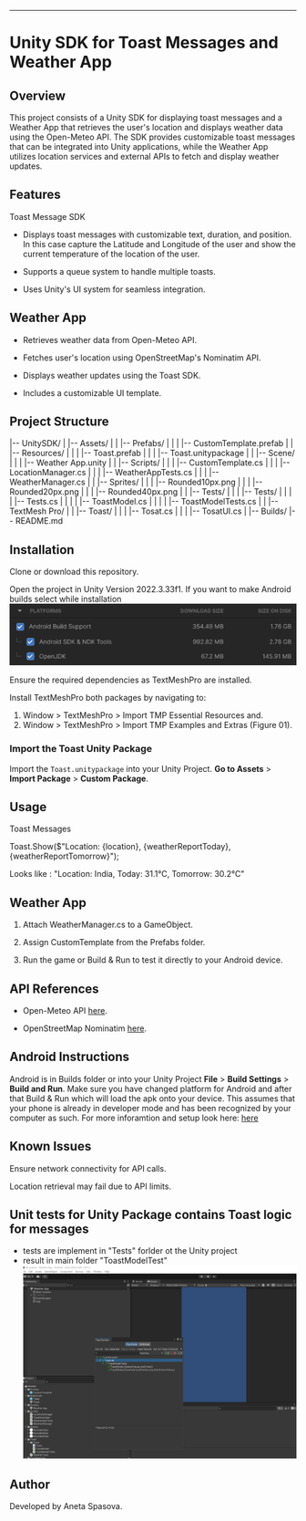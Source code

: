 
________________________________________________________________________________


# Unity SDK for Toast Messages and Weather App

## Overview

This project consists of a Unity SDK for displaying toast messages and a Weather App that retrieves the user's location and displays weather data using the Open-Meteo API. The SDK provides customizable toast messages that can be integrated into Unity applications, while the Weather App utilizes location services and external APIs to fetch and display weather updates.

## Features

Toast Message SDK

- Displays toast messages with customizable text, duration, and position. In this case capture the Latitude and Longitude of the user and show the current temperature of the location of the user.

- Supports a queue system to handle multiple toasts.

- Uses Unity's UI system for seamless integration.

## Weather App

- Retrieves weather data from Open-Meteo API.

- Fetches user's location using OpenStreetMap's Nominatim API.

- Displays weather updates using the Toast SDK.

- Includes a customizable UI template.

## Project Structure

|-- UnitySDK/
|   |-- Assets/
|   |   |-- Prefabs/
|   |   |   |-- CustomTemplate.prefab
|   |   |-- Resources/
|   |   |   |-- Toast.prefab
|   |   |   |-- Toast.unitypackage
|   |   |-- Scene/
|   |   |   |-- Weather App.unity
|   |   |-- Scripts/
|   |   |   |-- CustomTemplate.cs
|   |   |   |-- LocationManager.cs
|   |   |   |-- WeatherAppTests.cs
|   |   |   |-- WeatherManager.cs
|   |   |-- Sprites/
|   |   |   |-- Rounded10px.png
|   |   |   |-- Rounded20px.png
|   |   |   |-- Rounded40px.png
|   |   |-- Tests/
|   |   |   |-- Tests/
|   |   |   |   |-- Tests.cs
|   |   |   |   |-- ToastModel.cs
|   |   |   |   |-- ToastModelTests.cs
|   |   |-- TextMesh Pro/
|   |   |-- Toast/
|   |   |   |-- Tosat.cs
|   |   |   |-- TosatUI.cs
|   |-- Builds/
|-- README.md

## Installation

Clone or download this repository.

Open the project in Unity Version 2022.3.33f1. If you want to make Android builds select while installation ![alt text](image.png)

Ensure the required dependencies as TextMeshPro are installed.

Install TextMeshPro both packages by navigating to:
1. Window > TextMeshPro > Import TMP Essential Resources and.
2. Window > TextMeshPro > Import TMP Examples and Extras (Figure 01).

### Import the Toast Unity Package
Import the `Toast.unitypackage` into your Unity Project. **Go to Assets** > **Import Package** > **Custom Package**. 

## Usage

Toast Messages

Toast.Show($"Location: {location}, {weatherReportToday}, {weatherReportTomorrow}");

Looks like : "Location: India, Today: 31.1°C, Tomorrow: 30.2°C"

## Weather App

1. Attach WeatherManager.cs to a GameObject.

2. Assign CustomTemplate from the Prefabs folder.

3. Run the game or Build & Run to test it directly to your Android device.

## API References

- Open-Meteo API [here](https://open-meteo.com/en/docs#api-documentation).

- OpenStreetMap Nominatim [here](https://nominatim.openstreetmap.org/reverse?format=json).

## Android Instructions

Android is in Builds folder or into your Unity Project  **File** > **Build Settings** > **Build and Run**. Make sure you have changed platform for Android and after that Build & Run which will load the apk onto your device. This assumes that your phone is already in developer mode and has been recognized by your computer as such. For more inforamtion and setup look here: [here](http://docs.unity3d.com/Manual/android-sdksetup.html)

## Known Issues

Ensure network connectivity for API calls.

Location retrieval may fail due to API limits.

## Unit tests for Unity Package contains Toast logic for messages

- tests are implement in "Tests" forlder ot the Unity project
- result in main folder "ToastModelTest" ![alt text](ToastModelTest-1.png)

## Author

Developed by Aneta Spasova.


